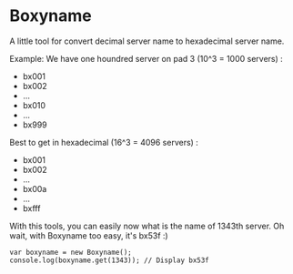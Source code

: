 # Boxyname

A little tool for convert decimal server name to hexadecimal server name.

Example:
We have one houndred server on pad 3 (10^3 = 1000 servers) :
- bx001
- bx002
- ...
- bx010
- ...
- bx999

Best to get in hexadecimal (16^3 = 4096 servers) :
- bx001
- bx002
- ...
- bx00a
- ...
- bxfff

With this tools, you can easily now what is the name of 1343th server. Oh wait, with Boxyname too easy, it's bx53f :)

```
var boxyname = new Boxyname();
console.log(boxyname.get(1343)); // Display bx53f
```